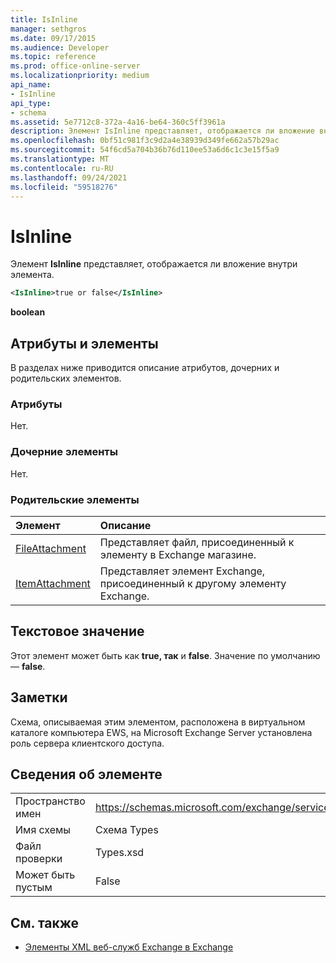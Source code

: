 ```yaml
---
title: IsInline
manager: sethgros
ms.date: 09/17/2015
ms.audience: Developer
ms.topic: reference
ms.prod: office-online-server
ms.localizationpriority: medium
api_name:
- IsInline
api_type:
- schema
ms.assetid: 5e7712c8-372a-4a16-be64-360c5ff3961a
description: Элемент IsInline представляет, отображается ли вложение внутри элемента.
ms.openlocfilehash: 0bf51c981f3c9d2a4e38939d349fe662a57b29ac
ms.sourcegitcommit: 54f6cd5a704b36b76d110ee53a6d6c1c3e15f5a9
ms.translationtype: MT
ms.contentlocale: ru-RU
ms.lasthandoff: 09/24/2021
ms.locfileid: "59518276"
---
```

# <a name="isinline"></a>IsInline

Элемент **IsInline** представляет, отображается ли вложение внутри элемента. 
  
```xml
<IsInline>true or false</IsInline>
```

 **boolean**
## <a name="attributes-and-elements"></a>Атрибуты и элементы

В разделах ниже приводится описание атрибутов, дочерних и родительских элементов.
  
### <a name="attributes"></a>Атрибуты

Нет.
  
### <a name="child-elements"></a>Дочерние элементы

Нет.
  
### <a name="parent-elements"></a>Родительские элементы

|**Элемент**|**Описание**|
|:-----|:-----|
|[FileAttachment](fileattachment.md) <br/> |Представляет файл, присоединенный к элементу в Exchange магазине.  <br/> |
|[ItemAttachment](itemattachment.md) <br/> |Представляет элемент Exchange, присоединенный к другому элементу Exchange.  <br/> |
   
## <a name="text-value"></a>Текстовое значение

Этот элемент может быть как **true, так** и **false**. Значение по умолчанию — **false**.
  
## <a name="remarks"></a>Заметки

Схема, описываемая этим элементом, расположена в виртуальном каталоге компьютера EWS, на Microsoft Exchange Server установлена роль сервера клиентского доступа.
  
## <a name="element-information"></a>Сведения об элементе

|||
|:-----|:-----|
|Пространство имен  <br/> |https://schemas.microsoft.com/exchange/services/2006/types  <br/> |
|Имя схемы  <br/> |Схема Types  <br/> |
|Файл проверки  <br/> |Types.xsd  <br/> |
|Может быть пустым  <br/> |False  <br/> |
   
## <a name="see-also"></a>См. также



- [Элементы XML веб-служб Exchange в Exchange](ews-xml-elements-in-exchange.md)

